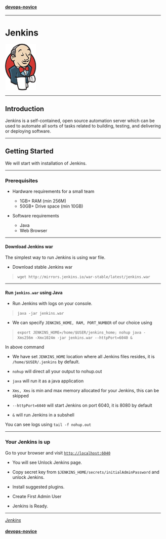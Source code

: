 #### [devops-novice](../README.md)

---

# Jenkins
<img src="./images/jenkins.png" alt="Jenkins"
	title="Jenkins" width="100" height="150" />

---

## Introduction
Jenkins is a self-contained, open source automation server which can be used to automate all sorts of tasks related to building, testing, and delivering or deploying software.

---

## Getting Started
We will start with installation of Jenkins.

---

### Prerequisites
- Hardware requirements for a small team
  - 1GB+ RAM (min 256M)
  - 50GB+ Drive space (min 10GB)


- Software requirements
  - Java
  - Web Browser

---

#### Download Jenkins war

The simplest way to run Jenkins is using war file.

- Download stable Jenkins war

> `wget http://mirrors.jenkins.io/war-stable/latest/jenkins.war`

---

#### Run `jenkins.war` using Java
- Run Jenkins with logs on your console.

> `java -jar jenkins.war`

- We can specify `JENKINS_HOME, RAM, PORT_NUMBER` of our choice using

> `export JENKINS_HOME=/home/$USER/jenkins_home; nohup java -Xms256m -Xmx1024m -jar jenkins.war --httpPort=6040 &`

In above command

- We have set `JENKINS_HOME`
location where all Jenkins files resides, it is `/home/$USER/.jenkins` by default.

- `nohup` will direct all your output to nohup.out

- `java` will run it as a java application

- `Xms, Xms` is min and max memory allocated for your Jenkins, this can be skipped

- `--httpPort=6040` will start Jenkins on port 6040, it is 8080 by default

- `&` will run Jenkins in a subshell

You can see logs using `tail -f nohup.out`

---

### Your Jenkins is up
Go to your browser and visit [`http://localhost:6040`](http://localhost:6040)

- You will see Unlock Jenkins page.

- Copy secret key from
`$JENKINS_HOME/secrets/initialAdminPassword` and unlock Jenkins.

- Install suggested plugins.

- Create First Admin User

- Jenkins is Ready.

---

_[Jenkins](https://jenkins.io/)_

#### [devops-novice](../README.md)
